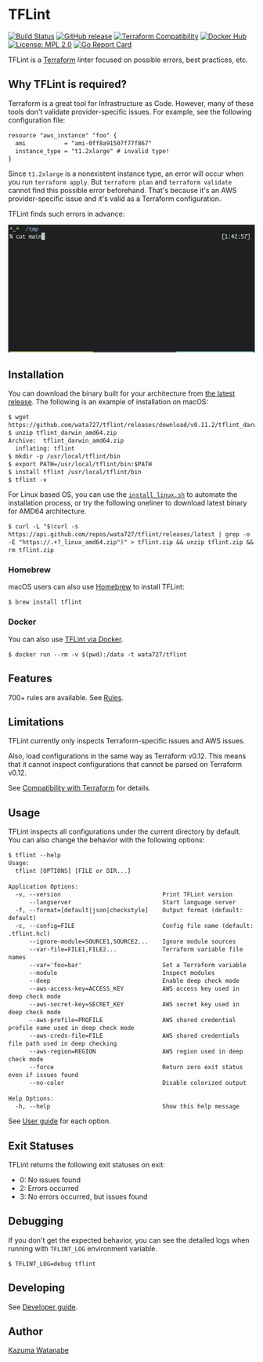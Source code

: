 # TFLint
[![Build Status](https://travis-ci.org/wata727/tflint.svg?branch=master)](https://travis-ci.org/wata727/tflint)
[![GitHub release](https://img.shields.io/github/release/wata727/tflint.svg)](https://github.com/wata727/tflint/releases/latest)
[![Terraform Compatibility](https://img.shields.io/badge/terraform-%3E%3D%200.12-blue)](docs/guides/compatibility.md)
[![Docker Hub](https://img.shields.io/badge/docker-ready-blue.svg)](https://hub.docker.com/r/wata727/tflint/)
[![License: MPL 2.0](https://img.shields.io/badge/License-MPL%202.0-blue.svg)](LICENSE)
[![Go Report Card](https://goreportcard.com/badge/github.com/wata727/tflint)](https://goreportcard.com/report/github.com/wata727/tflint)

TFLint is a [Terraform](https://www.terraform.io/) linter focused on possible errors, best practices, etc.

## Why TFLint is required?

Terraform is a great tool for Infrastructure as Code. However, many of these tools don't validate provider-specific issues. For example, see the following configuration file:

```hcl
resource "aws_instance" "foo" {
  ami           = "ami-0ff8a91507f77f867"
  instance_type = "t1.2xlarge" # invalid type!
}
```

Since `t1.2xlarge` is a nonexistent instance type, an error will occur when you run `terraform apply`. But `terraform plan` and `terraform validate` cannot find this possible error beforehand. That's because it's an AWS provider-specific issue and it's valid as a Terraform configuration.

TFLint finds such errors in advance:

![demo](docs/assets/demo.gif)

## Installation

You can download the binary built for your architecture from [the latest release](https://github.com/wata727/tflint/releases/latest). The following is an example of installation on macOS:

```console
$ wget https://github.com/wata727/tflint/releases/download/v0.11.2/tflint_darwin_amd64.zip
$ unzip tflint_darwin_amd64.zip
Archive:  tflint_darwin_amd64.zip
  inflating: tflint
$ mkdir -p /usr/local/tflint/bin
$ export PATH=/usr/local/tflint/bin:$PATH
$ install tflint /usr/local/tflint/bin
$ tflint -v
```

For Linux based OS, you can use the [`install_linux.sh`](https://raw.githubusercontent.com/wata727/tflint/master/install_linux.sh) to automate the installation process, or try the following oneliner to download latest binary for AMD64 architecture.
```
$ curl -L "$(curl -s https://api.github.com/repos/wata727/tflint/releases/latest | grep -o -E "https://.+?_linux_amd64.zip")" > tflint.zip && unzip tflint.zip && rm tflint.zip
```

### Homebrew

macOS users can also use [Homebrew](https://brew.sh) to install TFLint:

```console
$ brew install tflint
```

### Docker

You can also use [TFLint via Docker](https://hub.docker.com/r/wata727/tflint/).

```console
$ docker run --rm -v $(pwd):/data -t wata727/tflint
```

## Features

700+ rules are available. See [Rules](docs/rules).

## Limitations

TFLint currently only inspects Terraform-specific issues and AWS issues.

Also, load configurations in the same way as Terraform v0.12. This means that it cannot inspect configurations that cannot be parsed on Terraform v0.12.

See [Compatibility with Terraform](docs/guides/compatibility.md) for details.

## Usage

TFLint inspects all configurations under the current directory by default. You can also change the behavior with the following options:

```
$ tflint --help
Usage:
  tflint [OPTIONS] [FILE or DIR...]

Application Options:
  -v, --version                             Print TFLint version
      --langserver                          Start language server
  -f, --format=[default|json|checkstyle]    Output format (default: default)
  -c, --config=FILE                         Config file name (default: .tflint.hcl)
      --ignore-module=SOURCE1,SOURCE2...    Ignore module sources
      --var-file=FILE1,FILE2...             Terraform variable file names
      --var='foo=bar'                       Set a Terraform variable
      --module                              Inspect modules
      --deep                                Enable deep check mode
      --aws-access-key=ACCESS_KEY           AWS access key used in deep check mode
      --aws-secret-key=SECRET_KEY           AWS secret key used in deep check mode
      --aws-profile=PROFILE                 AWS shared credential profile name used in deep check mode
      --aws-creds-file=FILE                 AWS shared credentials file path used in deep checking
      --aws-region=REGION                   AWS region used in deep check mode
      --force                               Return zero exit status even if issues found
      --no-color                            Disable colorized output

Help Options:
  -h, --help                                Show this help message
```

See [User guide](docs/guides) for each option.

## Exit Statuses

TFLint returns the following exit statuses on exit:

- 0: No issues found
- 2: Errors occurred
- 3: No errors occurred, but issues found

## Debugging

If you don't get the expected behavior, you can see the detailed logs when running with `TFLINT_LOG` environment variable.

```console
$ TFLINT_LOG=debug tflint
```

## Developing

See [Developer guide](docs/DEVELOPING.md).

## Author

[Kazuma Watanabe](https://github.com/wata727)
